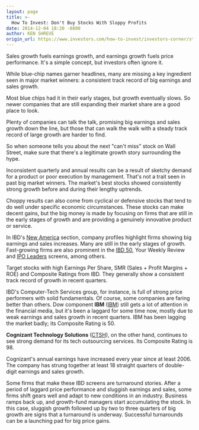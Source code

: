 ```yaml
---
layout: page
title: >-
  How To Invest: Don't Buy Stocks With Sloppy Profits
date: 2014-12-04 18:20 -0800
author: KEN SHREVE
origin_url: https://www.investors.com/how-to-invest/investors-corner/strong-earnings-sales-hallmark-of-great-stocks/
---
```


Sales growth fuels earnings growth, and earnings growth fuels price performance. It's a simple concept, but investors often ignore it.

While blue-chip names garner headlines, many are missing a key ingredient seen in major market winners: a consistent track record of big earnings and sales growth.

Most blue chips had it in their early stages, but growth eventually slows. So newer companies that are still expanding their market share are a good place to look.

Plenty of companies can talk the talk, promising big earnings and sales growth down the line, but those that can walk the walk with a steady track record of large growth are harder to find.

So when someone tells you about the next "can't miss" stock on Wall Street, make sure that there's a legitimate growth story surrounding the hype.

Inconsistent quarterly and annual results can be a result of sketchy demand for a product or poor execution by management. That's not a trait seen in past big market winners. The market's best stocks showed consistently strong growth before and during their lengthy uptrends.

Choppy results can also come from cyclical or defensive stocks that tend to do well under specific economic circumstances. These stocks can make decent gains, but the big money is made by focusing on firms that are still in the early stages of growth and are providing a genuinely innovative product or service.

In IBD's [New America](http://news.investors.com/business/new-america.htm) section, company profiles highlight firms showing big earnings and sales increases. Many are still in the early stages of growth. Fast-growing firms are also prominent in the [IBD 50](http://news.investors.com/investing/inside-the-50.htm), Your Weekly Review and [IPO Leaders](http://news.investors.com/iponews.htm) screens, among others.

Target stocks with high Earnings Per Share, SMR (Sales + Profit Margins + ROE) and Composite Ratings from IBD. They generally show a consistent track record of growth in recent quarters.

IBD's Computer-Tech Services group, for instance, is full of strong price performers with solid fundamentals. Of course, some companies are faring better than others. Dow component **IBM** ([IBM](https://research.investors.com/quote.aspx?symbol=IBM)) still gets a lot of attention in the financial media, but it's been a laggard for some time now, mostly due to weak earnings and sales growth in recent quarters. IBM has been lagging the market badly; its Composite Rating is 50.

**Cognizant Technology Solutions** ([CTSH](https://research.investors.com/quote.aspx?symbol=CTSH)), on the other hand, continues to see strong demand for its tech outsourcing services. Its Composite Rating is 98.

Cognizant's annual earnings have increased every year since at least 2006. The company has strung together at least 18 straight quarters of double-digit earnings and sales growth.

Some firms that make these IBD screens are turnaround stories. After a period of laggard price performance and sluggish earnings and sales, some firms shift gears well and adapt to new conditions in an industry. Business ramps back up, and growth-fund managers start accumulating the stock. In this case, sluggish growth followed up by two to three quarters of big growth are signs that a turnaround is underway. Successful turnarounds can be a launching pad for big price gains.
